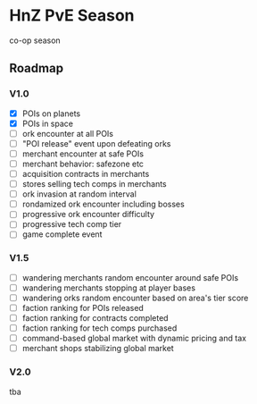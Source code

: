 # HnZ PvE Season

co-op season

## Roadmap

### V1.0

- [x] POIs on planets
- [x] POIs in space
- [ ] ork encounter at all POIs
- [ ] "POI release" event upon defeating orks
- [ ] merchant encounter at safe POIs
- [ ] merchant behavior: safezone etc
- [ ] acquisition contracts in merchants
- [ ] stores selling tech comps in merchants
- [ ] ork invasion at random interval
- [ ] rondamized ork encounter including bosses
- [ ] progressive ork encounter difficulty
- [ ] progressive tech comp tier
- [ ] game complete event

### V1.5

- [ ] wandering merchants random encounter around safe POIs
- [ ] wandering merchants stopping at player bases
- [ ] wandering orks random encounter based on area's tier score
- [ ] faction ranking for POIs released
- [ ] faction ranking for contracts completed
- [ ] faction ranking for tech comps purchased
- [ ] command-based global market with dynamic pricing and tax
- [ ] merchant shops stabilizing global market

### V2.0

tba